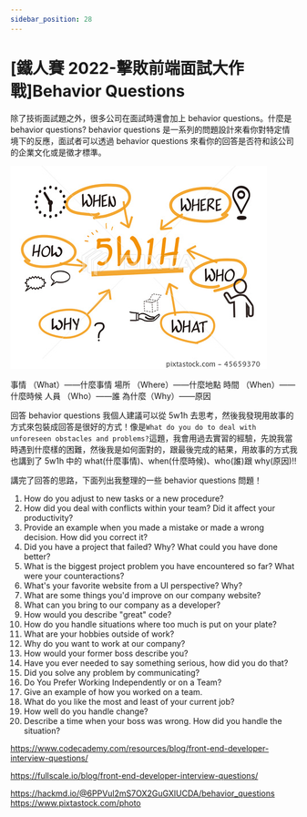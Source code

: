 ```yaml
---
sidebar_position: 28
---
```


# [鐵人賽 2022-擊敗前端面試大作戰]Behavior Questions

除了技術面試題之外，很多公司在面試時還會加上 behavior questions。什麼是 behavior questions? behavior questions 是一系列的問題設計來看你對特定情境下的反應，面試者可以透過 behavior questions 來看你的回答是否符和該公司的企業文化或是徵才標準。

![5w1h](./img/5w1h.jpeg)

事情 （What）——什麼事情
場所 （Where）——什麼地點
時間 （When）——什麼時候
人員 （Who）——誰
為什麼（Why）——原因

回答 behavior questions 我個人建議可以從 5w1h 去思考，然後我發現用故事的方式來包裝成回答是很好的方式！像是`What do you do to deal with unforeseen obstacles and problems?`這題，我會用過去實習的經驗，先說我當時遇到什麼樣的困難，然後我是如何面對的，跟最後完成的結果，用故事的方式我也講到了 5w1h 中的 what(什麼事情)、when(什麼時候)、who(誰)跟 why(原因)!!

講完了回答的思路，下面列出我整理的一些 behavior questions 問題！

1. How do you adjust to new tasks or a new procedure?
2. How did you deal with conflicts within your team? Did it affect your productivity?
3. Provide an example when you made a mistake or made a wrong decision. How did you correct it?
4. Did you have a project that failed? Why? What could you have done better?
5. What is the biggest project problem you have encountered so far? What were your counteractions?
6. What's your favorite website from a UI perspective? Why?
7. What are some things you'd improve on our company website?
8. What can you bring to our company as a developer?
9. How would you describe "great" code?
10. How do you handle situations where too much is put on your plate?
11. What are your hobbies outside of work?
12. Why do you want to work at our company?
13. How would your former boss describe you?
14. Have you ever needed to say something serious, how did you do that?
15. Did you solve any problem by communicating?
16. Do You Prefer Working Independently or on a Team?
17. Give an example of how you worked on a team.
18. What do you like the most and least of your current job?
19. How well do you handle change?
20. Describe a time when your boss was wrong. How did you handle the situation?

https://www.codecademy.com/resources/blog/front-end-developer-interview-questions/

https://fullscale.io/blog/front-end-developer-interview-questions/

https://hackmd.io/@6PPVul2mS7OX2GuGXlUCDA/behavior_questions
https://www.pixtastock.com/photo
